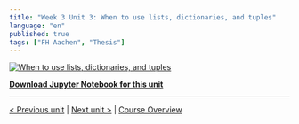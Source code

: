 ```yaml
---
title: "Week 3 Unit 3: When to use lists, dictionaries, and tuples"
language: "en"
published: true
tags: ["FH Aachen", "Thesis"]
---
```


[![When to use lists, dictionaries, and tuples](https://img.youtube.com/vi/ix_M2iXFMVI/hqdefault.jpg)](https://youtu.be/ix_M2iXFMVI)

[**Download Jupyter Notebook for this unit**](files/Week_3_Unit_3_whentouse_notebook.ipynb)

---

[< Previous unit](/teaching/python-mooc/week3_unit2_exercise) | [Next unit >](/teaching/python-mooc/week3_unit3_selftest) |
[Course Overview](/teaching/python-mooc)